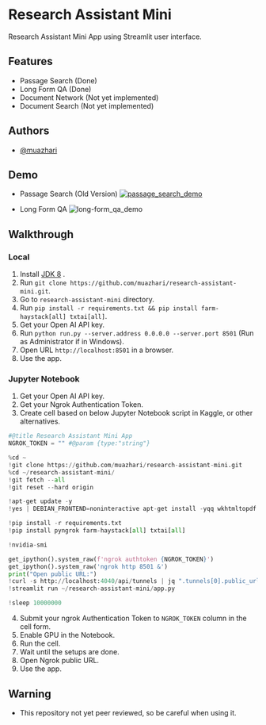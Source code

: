 
# Research Assistant Mini

Research Assistant Mini App using Streamlit user interface.

## Features

- Passage Search (Done)
- Long Form QA (Done)
- Document Network (Not yet implemented)
- Document Search (Not yet implemented)

## Authors

- [@muazhari](https://github.com/muazhari) 

## Demo

- Passage Search (Old Version)
[![passage_search_demo](http://img.youtube.com/vi/bu93G6YesaQ/0.jpg)](http://www.youtube.com/watch?v=bu93G6YesaQ)

- Long Form QA
![long-form_qa_demo](https://user-images.githubusercontent.com/39398937/226296763-fa56e300-fd2b-4fa0-8076-293d77ae10bb.png)



## Walkthrough 

### Local
1. Install [JDK 8](https://www.oracle.com/id/java/technologies/javase/javase8-archive-downloads.html) .
2. Run `git clone https://github.com/muazhari/research-assistant-mini.git`.
3. Go to `research-assistant-mini` directory.
4. Run `pip install -r requirements.txt && pip install farm-haystack[all] txtai[all]`. 
5. Get your Open AI API key.
6. Run `python run.py --server.address 0.0.0.0 --server.port 8501` (Run as Administrator if in Windows).
7. Open URL `http://localhost:8501` in a browser.
8. Use the app.

### Jupyter Notebook
1. Get your Open AI API key.
2. Get your Ngrok Authentication Token.
3. Create cell based on below Jupyter Notebook script in Kaggle, or other alternatives.

```python
#@title Research Assistant Mini App
NGROK_TOKEN = "" #@param {type:"string"} 

%cd ~
!git clone https://github.com/muazhari/research-assistant-mini.git
%cd ~/research-assistant-mini/
!git fetch --all
!git reset --hard origin

!apt-get update -y
!yes | DEBIAN_FRONTEND=noninteractive apt-get install -yqq wkhtmltopdf xvfb libopenblas-dev libomp-dev poppler-utils openjdk-8-jdk jq

!pip install -r requirements.txt
!pip install pyngrok farm-haystack[all] txtai[all]

!nvidia-smi

get_ipython().system_raw(f'ngrok authtoken {NGROK_TOKEN}')
get_ipython().system_raw('ngrok http 8501 &')
print("Open public URL:")
!curl -s http://localhost:4040/api/tunnels | jq ".tunnels[0].public_url"
!streamlit run ~/research-assistant-mini/app.py

!sleep 10000000
```

4. Submit your ngrok Authentication Token to `NGROK_TOKEN` column in the cell form.
5. Enable GPU in the Notebook.
6. Run the cell.
7. Wait until the setups are done.
8. Open Ngrok public URL.
9. Use the app.

## Warning
- This repository not yet peer reviewed, so be careful when using it.
